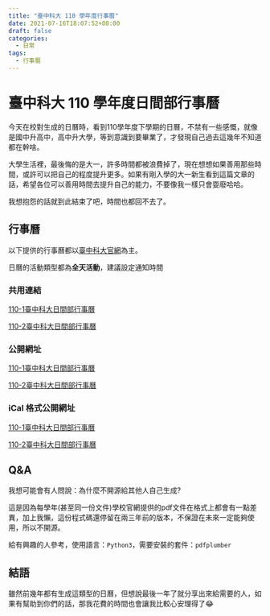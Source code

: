 ```yaml
---
title: "臺中科大 110 學年度行事曆"
date: 2021-07-16T18:07:52+08:00
draft: false
categories:
  - 日常
tags:
  - 行事曆
---
```


# 臺中科大 110 學年度日間部行事曆

今天在校對生成的日曆時，看到110學年度下學期的日曆，不禁有一些感慨，就像是國中升高中，高中升大學，等到意識到要畢業了，才發現自己過去這幾年不知道都在幹啥。

大學生活裡，最後悔的是大一，許多時間都被浪費掉了，現在想想如果善用那些時間，或許可以把自己的程度提升更多。如果有剛入學的大一新生看到這篇文章的話，希望各位可以善用時間去提升自己的能力，不要像我一樣只會耍廢哈哈。

我想抱怨的話就到此結束了吧，時間也都回不去了。

## 行事曆

以下提供的行事曆都以[臺中科大官網](https://aca.nutc.edu.tw/ezfiles/3/1003/img/1153/166684568.pdf)為主。

日曆的活動類型都為**全天活動**，建議設定通知時間

### 共用連結

[110-1臺中科大日間部行事曆](https://calendar.google.com/calendar/u/0?cid=aDRwaXZvdnE3anE4MzgwOW1xbzBycWJwMThAZ3JvdXAuY2FsZW5kYXIuZ29vZ2xlLmNvbQ)

[110-2臺中科大日間部行事曆](https://calendar.google.com/calendar/u/0?cid=N2lkb2hjajI2ZzdoYmhpY2U3Z2xwdGRmdTBAZ3JvdXAuY2FsZW5kYXIuZ29vZ2xlLmNvbQ)

### 公開網址

[110-1臺中科大日間部行事曆](https://calendar.google.com/calendar/embed?src=h4pivovq7jq83809mqo0rqbp18%40group.calendar.google.com&ctz=Asia%2FTaipei)

[110-2臺中科大日間部行事曆](https://calendar.google.com/calendar/embed?src=7idohcj26g7hbhice7glptdfu0%40group.calendar.google.com&ctz=Asia%2FTaipei)

### iCal 格式公開網址

[110-1臺中科大日間部行事曆](https://calendar.google.com/calendar/ical/h4pivovq7jq83809mqo0rqbp18%40group.calendar.google.com/public/basic.ics)

[110-2臺中科大日間部行事曆](https://calendar.google.com/calendar/ical/7idohcj26g7hbhice7glptdfu0%40group.calendar.google.com/public/basic.ics)

## Q&A

我想可能會有人問說：為什麼不開源給其他人自己生成?

這是因為每學年(甚至同一份文件)學校官網提供的pdf文件在格式上都會有一點差異，加上我懶，這份程式碼還停留在兩三年前的版本，不保證在未來一定能夠使用，所以不開源。

給有興趣的人參考，使用語言：`Python3`，需要安裝的套件：`pdfplumber`

## 結語

雖然前幾年都有生成這類型的日曆，但想說最後一年了就分享出來給需要的人，如果有幫助到你們的話，那我花費的時間也會讓我比較心安理得了😂